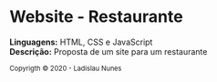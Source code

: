 # Website - Restaurante
<strong>Linguagens:</strong> HTML, CSS e JavaScript <br>
<strong>Descrição:</strong> Proposta de um site para um restaurante

<small>Copyrigth &copy; 2020 - Ladislau Nunes</small>
